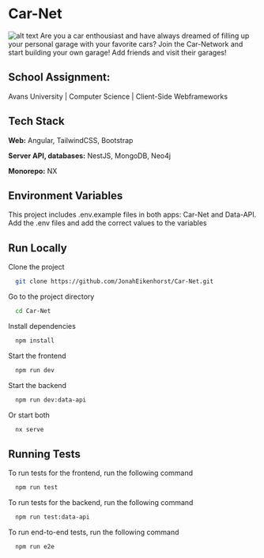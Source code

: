 # Car-Net
![alt text](https://user-images.githubusercontent.com/94384379/230992002-a4a6970c-4edf-46fb-a0d2-8e6325be9721.png)
Are you a car enthousiast and have always dreamed of filling up your personal garage with your favorite cars?
Join the Car-Network and start building your own garage!
Add friends and visit their garages!

## School Assignment: 
Avans University | Computer Science | Client-Side Webframeworks

## Tech Stack

**Web:** 
Angular, TailwindCSS, Bootstrap

**Server API, databases:** 
NestJS, MongoDB, Neo4j

**Monorepo:**
NX

## Environment Variables

This project includes .env.example files in both apps: Car-Net and Data-API. 
Add the .env files and add the correct values to the variables

## Run Locally

Clone the project

```bash
  git clone https://github.com/JonahEikenhorst/Car-Net.git
```

Go to the project directory

```bash
  cd Car-Net
```

Install dependencies

```bash
  npm install
```

Start the frontend
```bash
  npm run dev
```

Start the backend

```bash
  npm run dev:data-api
```

Or start both
```bash
  nx serve
```

## Running Tests

To run tests for the frontend, run the following command

```bash
  npm run test
```

To run tests for the backend, run the following command

```bash
  npm run test:data-api
```

To run end-to-end tests, run the following command 

```bash
  npm run e2e
```

